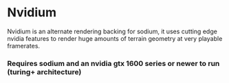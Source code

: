 # Nvidium

Nvidium is an alternate rendering backing for sodium, it uses cutting edge nvidia features to render huge amounts of
terrain geometry at very playable framerates.

### Requires sodium and an nvidia gtx 1600 series or newer to run (turing+ architecture)
